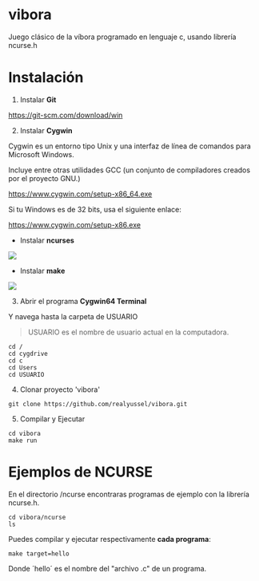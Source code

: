 # vibora

Juego clásico de la víbora programado en lenguaje c, usando librería ncurse.h

# Instalación

1. Instalar __Git__

https://git-scm.com/download/win

2. Instalar __Cygwin__

Cygwin es un entorno tipo Unix y una interfaz de línea de comandos para Microsoft Windows.

Incluye entre otras utilidades GCC (un conjunto de compiladores creados por el proyecto GNU.)

https://www.cygwin.com/setup-x86_64.exe

Si tu Windows es de 32 bits, usa el siguiente enlace:

https://www.cygwin.com/setup-x86.exe

* Instalar __ncurses__

<img src="https://www.dropbox.com/s/88xi2y8yjnpgjua/ncurse.PNG?raw=1">

* Instalar __make__

<img src="https://www.dropbox.com/s/j7rt6aemzauy52i/make.PNG?raw=1">

3. Abrir el programa __Cygwin64 Terminal__

Y navega hasta la carpeta de USUARIO

> USUARIO es el nombre de usuario actual en la computadora.

```
cd /
cd cygdrive
cd c
cd Users
cd USUARIO
```

4. Clonar proyecto 'vibora'

```
git clone https://github.com/realyussel/vibora.git
```

5. Compilar y Ejecutar

```
cd vibora
make run
```

# Ejemplos de NCURSE

En el directorio /ncurse encontraras programas de ejemplo con la librería ncurse.h.

```
cd vibora/ncurse
ls
```

Puedes compilar y ejecutar respectivamente __cada programa__:

```
make target=hello
```

Donde ´hello´ es el nombre del "archivo .c" de un programa.
